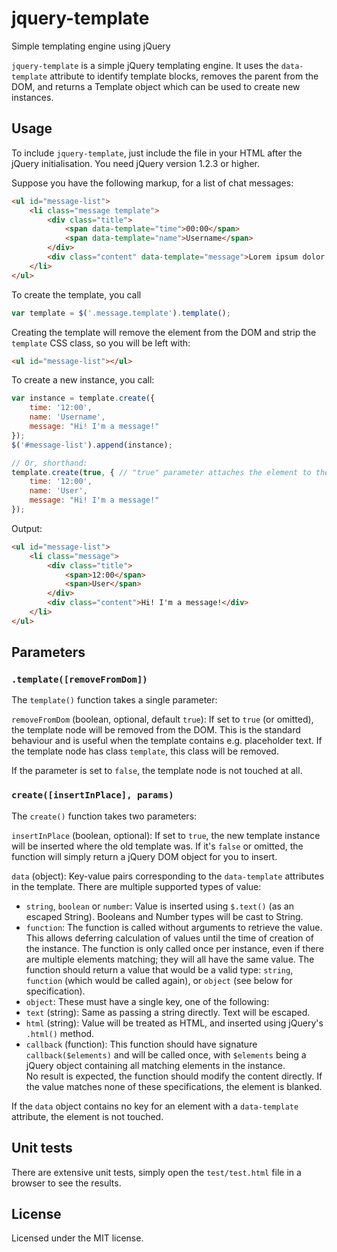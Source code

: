 # jquery-template
Simple templating engine using jQuery

`jquery-template` is a simple jQuery templating engine.
It uses the `data-template` attribute to identify template blocks, removes the parent from the DOM,
and returns a Template object which can be used to create new instances.

## Usage
To include `jquery-template`, just include the file in your HTML after the jQuery initialisation.
You need jQuery version 1.2.3 or higher.

Suppose you have the following markup, for a list of chat messages:
```html
<ul id="message-list">
    <li class="message template">
        <div class="title">
            <span data-template="time">00:00</span>
            <span data-template="name">Username</span>
        </div>
        <div class="content" data-template="message">Lorem ipsum dolor sit amet</div>
    </li>
</ul>
```
To create the template, you call
```js
var template = $('.message.template').template();
```
Creating the template will remove the element from the DOM and strip the `template` CSS class, so you will be left with:
```html
<ul id="message-list"></ul>
```
To create a new instance, you call:
```js
var instance = template.create({
    time: '12:00',
    name: 'Username',
    message: "Hi! I'm a message!"
});
$('#message-list').append(instance);

// Or, shorthand:
template.create(true, { // "true" parameter attaches the element to the template parent
    time: '12:00',
    name: 'User',
    message: "Hi! I'm a message!"
});
```
Output:
```html
<ul id="message-list">
    <li class="message">
        <div class="title">
            <span>12:00</span>
            <span>User</span>
        </div>
        <div class="content">Hi! I'm a message!</div>
    </li>
</ul>
```
## Parameters
### `.template([removeFromDom])`
The `template()` function takes a single parameter:

`removeFromDom` (boolean, optional, default `true`):
If set to `true` (or omitted), the template node will be removed from the DOM.
This is the standard behaviour and is useful when the template contains e.g. placeholder text.
If the template node has class `template`, this class will be removed.

If the parameter is set to `false`, the template node is not touched at all.

### `create([insertInPlace], params)`
The `create()` function takes two parameters:

`insertInPlace` (boolean, optional):
If set to `true`, the new template instance will be inserted where the old template was.
If it's `false` or omitted, the function will simply return a jQuery DOM object for you to insert.

`data` (object):
Key-value pairs corresponding to the `data-template` attributes in the template. There are multiple supported types of value:
* `string`, `boolean` or `number`: Value is inserted using `$.text()` (as an escaped String).
                                   Booleans and Number types will be cast to String.
* `function`: The function is called without arguments to retrieve the value.
        This allows deferring calculation of values until the time of creation of the instance.
        The function is only called once per instance, even if there are multiple elements matching;
        they will all have the same value. The function should return a value that would be a valid type:
        `string`, `function` (which would be called again), or `object` (see below for specification).
* `object`: These must have a single key, one of the following:
 * `text` (string): Same as passing a string directly. Text will be escaped.
 * `html` (string): Value will be treated as HTML, and inserted using jQuery's `.html()` method.
 * `callback` (function): This function should have signature `callback($elements)` and will be called
                once, with `$elements` being a jQuery object containing all matching elements in the instance.<br />
                No result is expected, the function should modify the content directly.
If the value matches none of these specifications, the element is blanked.

If the `data` object contains no key for an element with a `data-template` attribute, the element is not touched.

## Unit tests
There are extensive unit tests, simply open the `test/test.html` file in a browser to see the results.

## License
Licensed under the MIT license.

